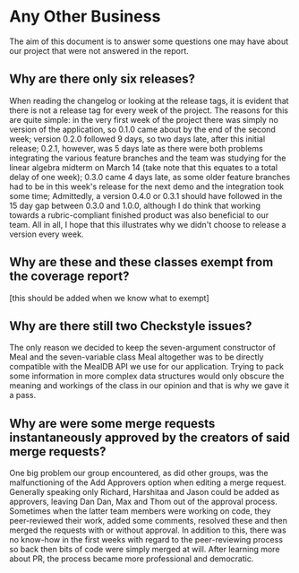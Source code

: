 # Any Other Business

The aim of this document is to answer some questions one may have about our project that were not answered in the report.
## Why are there only six releases? 
When reading the changelog or looking at the release tags, it is evident that there is not a release tag for every week of the project. The reasons for this are quite simple: in the very first week of the project there was simply no version of the application, so 0.1.0 came about by the end of the second week; version 0.2.0 followed 9 days, so two days late, after this initial release; 0.2.1, however, was 5 days late as there were both problems integrating the various feature branches and the team was studying for the linear algebra midterm on March 14 (take note that this equates to a total delay of one week); 0.3.0 came 4 days late, as some older feature branches had to be in this week's release for the next demo and the integration took some time; Admittedly, a version 0.4.0 or 0.3.1 should have followed in the 15 day gap between 0.3.0 and 1.0.0, although I do think that working towards a rubric-compliant finished product was also beneficial to our team. All in all, I hope that this illustrates why we didn't choose to release a version every week.
## Why are these and these classes exempt from the coverage report?
[this should be added when we know what to exempt]
## Why are there still two Checkstyle issues?
The only reason we decided to keep the seven-argument constructor of Meal and the seven-variable class Meal altogether was to be directly compatible with the MealDB API we use for our application. Trying to pack some information in more complex data structures would only obscure the meaning and workings of the class in our opinion and that is why we gave it a pass.
## Why are were some merge requests instantaneously approved by the creators of said merge requests?
One big problem our group encountered, as did other groups, was the malfunctioning of the Add Approvers option when editing a merge request. Generally speaking only Richard, Harshitaa and Jason could be added as approvers, leaving Dan Dan, Max and Thom out of the approval process. Sometimes when the latter team members were working on code, they peer-reviewed their work, added some comments, resolved these and then merged the requests with or without approval. In addition to this, there was no know-how in the first weeks with regard to the peer-reviewing process so back then bits of code were simply merged at will. After learning more about PR, the process became more professional and democratic.